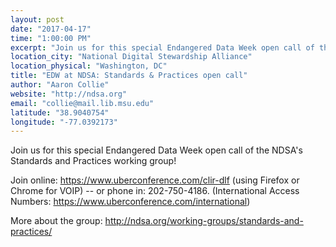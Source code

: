 ```yaml
---
layout: post
date: "2017-04-17"
time: "1:00:00 PM"
excerpt: "Join us for this special Endangered Data Week open call of the NDSA's Standards and Practices working group..."
location_city: "National Digital Stewardship Alliance"
location_physical: "Washington, DC"
title: "EDW at NDSA: Standards & Practices open call"
author: "Aaron Collie"
website: "http://ndsa.org"
email: "collie@mail.lib.msu.edu"
latitude: "38.9040754"
longitude: "-77.0392173"
---
```


Join us for this special Endangered Data Week open call of the NDSA's Standards and Practices working group! 

Join online: https://www.uberconference.com/clir-dlf (using Firefox or Chrome for VOIP) -- or phone in: 202-750-4186. (International Access Numbers: https://www.uberconference.com/international) 

More about the group: http://ndsa.org/working-groups/standards-and-practices/ 
